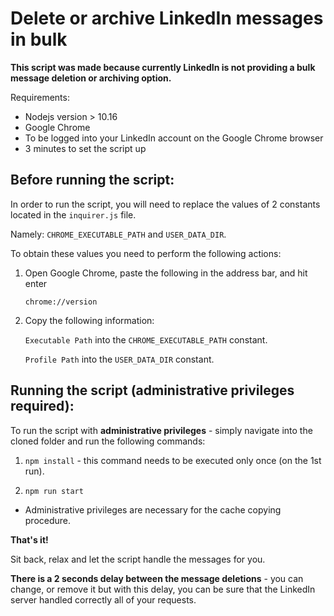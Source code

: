 # Delete or archive LinkedIn messages in bulk

**This script was made because currently LinkedIn is not providing a bulk message deletion or archiving option.**

Requirements:
- Nodejs version > 10.16
- Google Chrome
- To be logged into your LinkedIn account on the Google Chrome browser
- 3 minutes to set the script up

## Before running the script:
In order to run the script, you will need to replace the values of 2 constants located in the `inquirer.js` file.

Namely: `CHROME_EXECUTABLE_PATH` and `USER_DATA_DIR`.

To obtain these values you need to perform the following actions:

1. Open Google Chrome, paste the following in the address bar, and hit enter
   
   `chrome://version`
2. Copy the following information:
   
    `Executable Path` into the `CHROME_EXECUTABLE_PATH` constant.
   
    `Profile Path` into the `USER_DATA_DIR` constant.

## Running the script (administrative privileges required):
To run the script with **administrative privileges** - simply navigate into the cloned folder and run the following commands:

1. `npm install` - this command needs to be executed only once (on the 1st run).

2. `npm run start`

* Administrative privileges are necessary for the cache copying procedure.

**That's it!**

Sit back, relax and let the script handle the messages for you.

**There is a 2 seconds delay between the message deletions** - you can change, or remove it but with this delay, you can be sure that the LinkedIn server handled correctly all of your requests.
